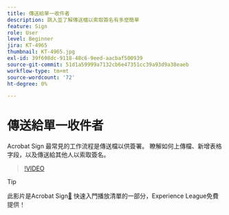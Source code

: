 ```yaml
---
title: 傳送給單一收件者
description: 跳入並了解傳送檔以索取簽名有多麼簡單
feature: Sign
role: User
level: Beginner
jira: KT-4965
thumbnail: KT-4965.jpg
exl-id: 39f698dc-9118-48c6-9eed-aacbaf500939
source-git-commit: 51d1a59999a7132cb6e47351cc39a93d9a38eaeb
workflow-type: tm+mt
source-wordcount: '72'
ht-degree: 0%

---
```


# 傳送給單一收件者

Acrobat Sign 最常見的工作流程是傳送檔以供簽署。 瞭解如何上傳檔、新增表格字段，以及傳送給其他人以索取簽名。

>[!VIDEO](https://video.tv.adobe.com/v/3425277?quality=12&learn=on&hidetitle=true&captions=chi_hant)

>[!TIP]
>
>此影片是Acrobat Sign[&#128279;](https://experienceleague.adobe.com/zh-hant/playlists/acrobat-sign-get-started-business-users) 快速入門播放清單的一部分，Experience League免費提供！